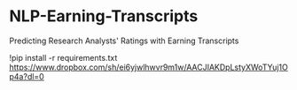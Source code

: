 # NLP-Earning-Transcripts
Predicting Research Analysts' Ratings with Earning Transcripts

!pip install -r requirements.txt
https://www.dropbox.com/sh/ei6yjwlhwvr9m1w/AACJIAKDpLstyXWoTYuj1Op4a?dl=0
